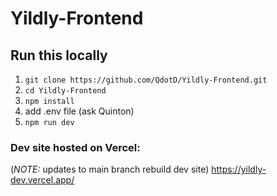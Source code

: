 # Yildly-Frontend

## Run this locally

1. `git clone https://github.com/QdotD/Yildly-Frontend.git`
2. `cd Yildly-Frontend`
3. `npm install`
5.  add .env file (ask Quinton)
6. `npm run dev`

### Dev site hosted on Vercel:
(*NOTE:* updates to main branch rebuild dev site)
https://yildly-dev.vercel.app/ 
